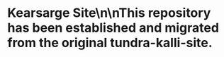 # Kearsarge Site\n\nThis repository has been established and migrated from the original tundra-kalli-site.

